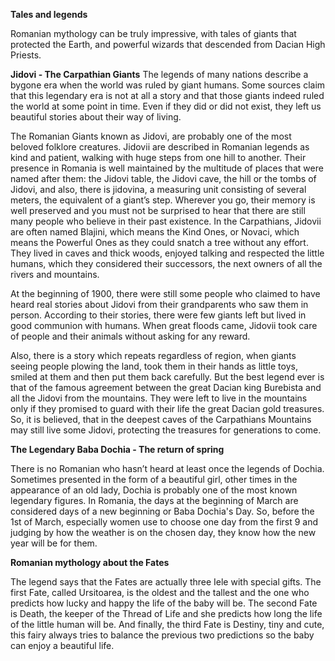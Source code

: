 **Tales and legends**

Romanian mythology can be truly impressive,
with tales of giants that protected the Earth,
and powerful wizards that descended from 
Dacian High Priests. 

**Jidovi - The Carpathian Giants**
The legends of many nations describe a bygone era when the world was ruled by giant humans. Some sources claim that this legendary era is not at all a story and that those giants indeed ruled the world at some point in time. Even if they did or did not exist, they left us beautiful stories about their way of living.

 

The Romanian Giants known as Jidovi, are probably one of the most beloved folklore creatures. Jidovii are described in Romanian legends as kind and patient, walking with huge steps from one hill to another. Their presence in Romania is well maintained by the multitude of places that were named after them: the Jidovi table, the Jidovi cave, the hill or the tombs of Jidovi, and also, there is jidovina, a measuring unit consisting of several meters, the equivalent of a giant’s step. Wherever you go, their memory is well preserved and you must not be surprised to hear that there are still many people who believe in their past existence.
In the Carpathians, Jidovii are often named Blajini, which means the Kind Ones, or Novaci, which means the Powerful Ones as they could snatch a tree without any effort. They lived in caves and thick woods, enjoyed talking and respected the little humans, which they considered their successors, the next owners of all the rivers and mountains.

At the beginning of 1900, there were still some people who claimed to have heard real stories about Jidovi from their grandparents who saw them in person. According to their stories, there were few giants left but lived in good communion with humans. When great floods came, Jidovii took care of people and their animals without asking for any reward.

 

Also, there is a story which repeats regardless of region, when giants seeing people plowing the land, took them in their hands as little toys, smiled at them and then put them back carefully. But the best legend ever is that of the famous agreement between the great Dacian king Burebista and all the Jidovi from the mountains. They were left to live in the mountains only if they promised to guard with their life the great Dacian gold treasures. So, it is believed, that in the deepest caves of the Carpathians Mountains may still live some Jidovi, protecting the treasures for generations to come.

**The Legendary Baba Dochia - The return of spring**

There is no Romanian who hasn’t heard at least once the legends of Dochia. Sometimes presented in the form of a beautiful girl, other times in the appearance of an old lady, Dochia is probably one of the most known legendary figures.
In Romania, the days at the beginning of March are considered days of a new beginning or Baba Dochia's Day. So, before the 1st of March, especially women use to choose one day from the first 9 and judging by how the weather is on the chosen day, they know how the new year will be for them.

**Romanian mythology about the Fates**

The legend says that the Fates are actually three Iele with special gifts. The first Fate, called Ursitoarea, is the oldest and the tallest and the one who predicts how lucky and happy the life of the baby will be. The second Fate is Death, the keeper of the Thread of Life and she predicts how long the life of the little human will be. And finally, the third Fate is Destiny, tiny and cute, this fairy always tries to balance the previous two predictions so the baby can enjoy a beautiful life.
